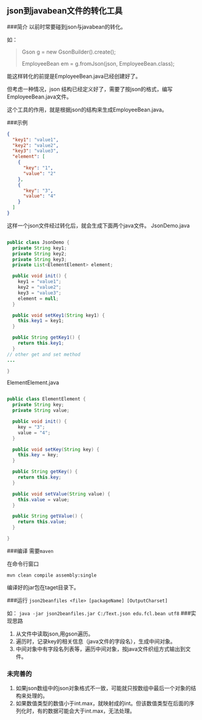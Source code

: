 ## json到javabean文件的转化工具
###简介
以前时常要碰到json与javabean的转化。

如：

> Gson g = new GsonBuilder().create();
> 
> EmployeeBean em = g.fromJson(json, EmployeeBean.class);

能这样转化的前提是EmployeeBean.java已经创建好了。

但考虑一种情况，json 结构已经定义好了，需要了按json的格式，编写EmployeeBean.java文件。

这个工具的作用，就是根据json的结构来生成EmployeeBean.java。

###示例
``` json
{
  "key1": "value1",
  "key2": "value2",
  "key3": "value3",
  "element": [
    {
      "key": "1",
      "value": "2"
    },
    {
      "key": "3",
      "value": "4"
    }
  ]
}
```

这样一个json文件经过转化后，就会生成下面两个java文件。
JsonDemo.java
```java

public class JsonDemo {
  private String key1;
  private String key2;
  private String key3;
  private List<ElementElement> element;

  public void init() {
    key1 = "value1";
    key2 = "value2";
    key3 = "value3";
    element = null;
  }

  public void setKey1(String key1) {
    this.key1 = key1;
  }

  public String getKey1() {
    return this.key1;
  }
// other get and set method
...

}

```

ElementElement.java

``` java

public class ElementElement {
  private String key;
  private String value;

  public void init() {
    key = "3";
    value = "4";
  }

  public void setKey(String key) {
    this.key = key;
  }

  public String getKey() {
    return this.key;
  }

  public void setValue(String value) {
    this.value = value;
  }

  public String getValue() {
    return this.value;
  }

}
```


###编译
需要`maven`

在命令行窗口

`mvn clean compile assembly:single`

编译好的jar包在taget目录下。

###运行
`json2beanfiles <file> [packageName] [OutputCharset]`

如：
`java -jar json2beanfiles.jar C:/Text.json edu.fcl.bean utf8`
###实现思路
1. 从文件中读取json,用gson遍历。
2. 遍历时，记录key的相关信息（java文件的字段名），生成中间对象。
3. 中间对象中有字段名列表等，遍历中间对象，按java文件织组方式输出到文件。


### 未完善的
1. 如果json数组中的json对象格式不一致，可能就只按数组中最后一个对象的结构来处理的。
2. 如果数值类型的数值小于int.max，就映射成的int。但该数值类型在后面的序列化时，有的数据可能会大于int.max，无法处理。


